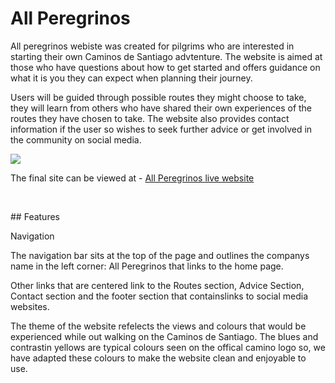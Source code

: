 # All Peregrinos

All peregrinos webiste was created for pilgrims who are interested in starting their own Caminos de Santiago advtenture. The website is aimed at those who have questions about how to get started and offers guidance on what it is you they can expect when planning their journey.

 Users will be guided through possible routes they might choose to take, they will learn from others who have shared their own experiences of the routes they have chosen to take. The website also provides contact information if the user so wishes to seek further advice or get involved in the community on social media.

 <img src="readme_files/readmefilesimg/amiresponsive.img" style="margin: 0;">

 The final site can be viewed at - [All Peregrinos live website](https://fullstacksd.github.io/HTML-CSSresponsive/)

 <p>&nbsp;</p>
## Features 

Navigation 
 
 The navigation bar sits at the top of the page and outlines the companys name in the left corner: All Peregrinos that links to the home page. 

 Other links that are centered link to the Routes section, Advice Section, Contact section and the footer section that containslinks to social media websites.

 The theme of the website refelects the views and colours that would be experienced while out walking on the Caminos de Santiago. The blues and contrastin yellows are typical colours seen on the offical camino logo so, we have adapted these colours to make the website clean and enjoyable to use.


